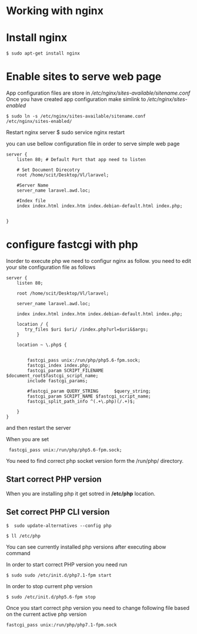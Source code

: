 # Working with nginx

# Install nginx

    $ sudo apt-get install nginx


# Enable sites to serve web page

App configuration files are store in */etc/nginx/sites-available/sitename.conf* Once you have created app configuration make simlink to */etc/nginx/sites-enabled*

    $ sudo ln -s /etc/nginx/sites-available/sitename.conf /etc/nginx/sites-enabled/

Restart nginx server
    $ sudo service nginx restart


you can use bellow configuration file in order to serve simple web page

    server {
        listen 80; # Default Port that app need to listen

        # Set Document Direcotry
        root /home/scit/Desktop/Vl/laravel;

        #Server Name
        server_name laravel.awd.loc;

        #Index file
        index index.html index.htm index.debian-default.html index.php;

        
    }

# configure fastcgi with php

Inorder to execute php we need to configur nginx as follow. you need to edit your site configuration file as follows

    server {
        listen 80;

        root /home/scit/Desktop/Vl/laravel;

        server_name laravel.awd.loc;

        index index.html index.htm index.debian-default.html index.php;

        location / {
           try_files $uri $uri/ /index.php?url=$uri&$args;
        }

        location ~ \.php$ {
            
            
            fastcgi_pass unix:/run/php/php5.6-fpm.sock;
            fastcgi_index index.php;
            fastcgi_param SCRIPT_FILENAME $document_root$fastcgi_script_name;
            include fastcgi_params;

            #fastcgi_param QUERY_STRING      $query_string;
            fastcgi_param SCRIPT_NAME $fastcgi_script_name;
            fastcgi_split_path_info ^(.+\.php)(/.+)$;

        }
    }

and then restart the server

When you are set 

     fastcgi_pass unix:/run/php/php5.6-fpm.sock;

You need to find correct php socket version form the /run/php/ directory.



## Start correct PHP version 

When you are installing php it get sotred in **/etc/php** location.

## Set correct PHP CLI version

    $  sudo update-alternatives --config php

    $ ll /etc/php

You can see currently installed php versions after executing abow command

In order to start correct PHP version you need run

    $ sudo sudo /etc/init.d/php7.1-fpm start

In order to stop current php version 

    $ sudo /etc/init.d/php5.6-fpm stop

Once you start correct php version you need to change following file based on the current active php version

    fastcgi_pass unix:/run/php/php7.1-fpm.sock 

